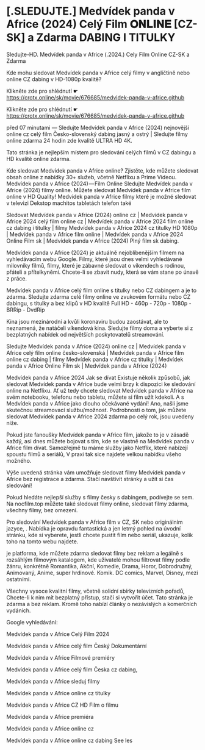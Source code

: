 # [.SLEDUJTE.] Medvídek panda v Africe (2024) Celý Film 𝐎𝐍𝐋𝐈𝐍𝐄 [CZ-SK] a Zdarma DABING I TITULKY
Sledujte-HD. Medvídek panda v Africe (.2024.) Cely Film Online CZ-SK a Zdarma


Kde mohu sledovat Medvídek panda v Africe celý filmy v angličtině nebo online CZ dabing v HD-1080p kvalitě?

 

 

 

Klikněte zde pro shlédnutí ☛ https://crotx.online/sk/movie/676685/medvidek-panda-v-africe.github

Klikněte zde pro shlédnutí ☛ https://crotx.online/sk/movie/676685/medvidek-panda-v-africe.github
 

 

 

před 07 minutami — Sledujte Medvídek panda v Africe (2024) nejnovější online cz celý film Česko-slovenský dabing jasný a ostrý | Sledujte filmy online zdarma 24 hodin zde kvalitě ULTRA HD 4K.


Tato stránka je nejlepším místem pro sledování celých filmů v CZ dabingu a HD kvalitě online zdarma.


Kde sledovat Medvídek panda v Africe online? Zjistěte, kde můžete sledovat obsah online z nabídky 30+ služeb, včetně Netflixu a Prime Videou. Medvídek panda v Africe (2024) — Film Online Sledujte Medvídek panda v Africe (2024) filmy online. Můžete sledovat Medvídek panda v Africe film online v HD Quality! Medvídek panda v Africe filmy které je možné sledovat v televizi Dekstop machitos tabletách telefon také


Sledovat Medvídek panda v Africe (2024) online cz | Medvídek panda v Africe 2024 celý film online cz | Medvídek panda v Africe 2024 film online cz dabing i titulky | filmy Medvídek panda v Africe 2024 cz titulky HD 1080p | Medvídek panda v Africe film online | Medvídek panda v Africe 2024 Online Film sk | Medvídek panda v Africe (2024) Plný film sk dabing.


Medvídek panda v Africe (2024) je aktuálně nejoblíbenějším filmem na vyhledávacím webu Google. Filmy, které jsou dnes velmi vyhledávané milovníky filmů, filmy, které je zábavné sledovat o víkendech s rodinou, přáteli a přítelkyněmi. Chcete-li se zbavit nudy, která se vám stane po únavě z práce.


Medvídek panda v Africe celý film online s titulky nebo CZ dabingem a je to zdarma. Sledujte zdarma celé filmy online ve zvukovém formátu nebo CZ dabingu, s titulky a bez klipů v HD kvalitě Full HD - 460p - 720p - 1080p - BRRip - DvdRip


Kina jsou mezinárodní a kvůli koronaviru budou zaostávat, ale to neznamená, že natáčeli víkendová kina. Sledujte filmy doma a vyberte si z bezplatných nabídek od největších poskytovatelů streamování.


Sledujte Medvídek panda v Africe (2024) online cz | Medvídek panda v Africe celý film online česko-slovenská | Medvídek panda v Africe film online cz dabing | filmy Medvídek panda v Africe cz titulky | Medvídek panda v Africe Online Film sk | Medvídek panda v Africe (2024)


Medvídek panda v Africe 2024 Jak se dívat Existuje několik způsobů, jak sledovat Medvídek panda v Africe bude velmi brzy k dispozici ke sledování online na Netflixu. Ať už tedy chcete sledovat Medvídek panda v Africe na svém notebooku, telefonu nebo tabletu, můžete si film užít kdekoli. A s Medvídek panda v Africe jako dlouho očekávané vydání! Ano, našli jsme skutečnou streamovací službu/možnost. Podrobnosti o tom, jak můžete sledovat Medvídek panda v Africe 2024 zdarma po celý rok, jsou uvedeny níže.

Pokud jste fanoušky Medvídek panda v Africe film, jakože to je v zásadě každý, asi dnes můžete bojovat s tím, kde se vlastně na Medvídek panda v Africe film dívat. Samozřejmě tu máme služby jako Netflix, které nabízejí spoustu filmů a seriálů, V praxi tak sice najdete velkou nabídku všeho možného.


Výše uvedená stránka vám umožňuje sledovat filmy Medvídek panda v Africe bez registrace a zdarma. Stačí navštívit stránky a užít si čas sledování!


Pokud hledáte nejlepší služby s filmy česky s dabingem, podívejte se sem. Na nocfilm.top můžete také sledovat filmy online, sledovat filmy zdarma, všechny filmy, bez omezení.


Pro sledování Medvídek panda v Africe film v CZ, SK nebo originálním jazyce, . Nabídka je opravdu fantastická a jen letmý pohled na úvodní stránku, kde si vyberete, jestli chcete pustit film nebo seriál, ukazuje, kolik toho na tomto webu najdete.


je platforma, kde můžete zdarma sledovat filmy bez reklam a legálně s rozsáhlým filmovým katalogem, kde uživatelé mohou filtrovat filmy podle žánru, konkrétně Romantika, Akční, Komedie, Drama, Horor, Dobrodružný, Animovaný, Anime, super hrdinové. Komik. DC comics, Marvel, Disney, mezi ostatními.


Všechny vysoce kvalitní filmy, včetně solidní sbírky televizních pořadů, Chcete-li k nim mít bezplatný přístup, stačí si vytvořit účet. Tato stránka je zdarma a bez reklam. Kromě toho nabízí články o nezávislých a komerčních vydáních.


Google vyhledávání:

Medvídek panda v Africe Celý Film 2024

Medvídek panda v Africe celý film Český Dokumentární

Medvídek panda v Africe Filmové premiéry

Medvídek panda v Africe celý film Česka cz dabing,

Medvídek panda v Africe sleduj filmy

Medvídek panda v Africe online cz titulky

Medvídek panda v Africe CZ HD Film o filmu

Medvídek panda v Africe premiéra

Medvídek panda v Africe online cz

Medvídek panda v Africe online cz dabing See les
